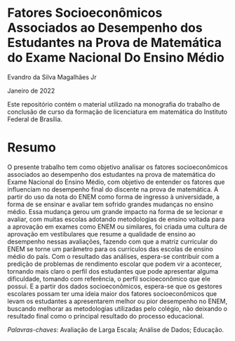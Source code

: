 Fatores Socioeconômicos Associados ao Desempenho dos Estudantes na Prova
de Matemática do Exame Nacional Do Ensino Médio
================
Evandro da Silva Magalhães Jr

Janeiro de 2022

Este repositório contém o material utilizado na monografia do trabalho
de conclusão de curso da formação de licenciatura em matemática do
Instituto Federal de Brasília.

# Resumo

O presente trabalho tem como objetivo analisar os fatores
socioeconômicos associados ao desempenho dos estudantes na prova de
matemática do Exame Nacional do Ensino Médio, com objetivo de entender
os fatores que influenciam no desempenho final do discente na prova de
matemática. A partir do uso da nota do ENEM como forma de ingresso à
universidade, a forma de se ensinar e avaliar tem sofrido grandes
mudanças no ensino médio. Essa mudança gerou um grande impacto na forma
de se lecionar e avaliar, com muitas escolas adotando metodologias de
ensino voltada para a aprovação em exames como ENEM ou similares, foi
criada uma cultura de aprovação em vestibulares que resume a qualidade
de ensino ao desempenho nessas avaliações, fazendo com que a matriz
curricular do ENEM se torne um parâmetro para os currículos das escolas
de ensino médio do país. Com o resultado das análises, espera-se
contribuir com a predição de problemas de rendimento escolar que podem
vir a acontecer, tornando mais claro o perfil dos estudantes que pode
apresentar alguma dificuldade, tomando com referência, o perfil
socioeconômico que ele possui. E a partir dos dados socioeconômicos,
espera-se que os gestores escolares possam ter uma ideia maior dos
fatores socioeconômicos que levam os estudantes a apresentarem melhor ou
pior desempenho no ENEM, buscando melhorar as metodologias utilizadas
pelo colégio, não deixando o resultado final como o principal resultado
do processo educacional.

*Palavras-chaves*: Avaliação de Larga Escala; Análise de Dados;
Educação.
